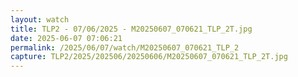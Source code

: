 ```yaml
---
layout: watch
title: TLP2 - 07/06/2025 - M20250607_070621_TLP_2T.jpg
date: 2025-06-07 07:06:21
permalink: /2025/06/07/watch/M20250607_070621_TLP_2
capture: TLP2/2025/202506/20250606/M20250607_070621_TLP_2T.jpg
---
```

